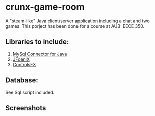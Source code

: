 # crunx-game-room

A "steam-like" Java client/server application including a chat and two games.
This porject has been done for a course at AUB: EECE 350.

## Libraries to include:
1. [MySql Connector for Java](https://dev.mysql.com/downloads/connector/j/5.1.html)
2. [JFoeniX](http://www.jfoenix.com/)
3. [ControlsFX](http://fxexperience.com/controlsfx/)

## Database:
See Sql script included.

## Screenshots
